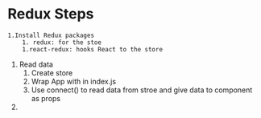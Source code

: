 # Redux Steps

    1.Install Redux packages
        1. redux: for the stoe
        1.react-redux: hooks React to the store
1. Read data
    1. Create store
    1. Wrap App with <Provider store={store}> in index.js
    1. Use connect() to read data from stroe and give data to component as props
1.